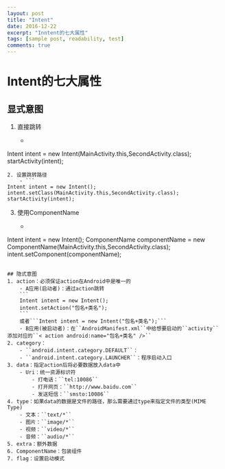 ```yaml
---
layout: post
title: "Intent"
date: 2016-12-22
excerpt: "Inntent的七大属性"
tags: [sample post, readability, test]
comments: true
---
```


# Intent的七大属性

## 显式意图
1. 直接跳转
    - ```
Intent intent = new Intent(MainActivity.this,SecondActivity.class);
startActivity(intent);
```
2. 设置跳转路径
    - ```
Intent intent = new Intent();
intent.setClass(MainActivity.this,SecondActivity.class);
startActivity(intent);
```
3. 使用ComponentName
    - ```
Intent intent = new Intent();
ComponentName componentName = new ComponentName(MainActivity.this,SecondActivity.class);
intent.setComponent(componentName);
```

## 隐式意图
1. action：必须保证action在Android中是唯一的
	- A应用(启动者)：通过action跳转
	```
	Intent intent = new Intent();
	intent.setAction("包名+类名");
	```
	或者```Intent intent = new Intent("包名+类名");```
	- B应用(被启动者)：在``AndroidManifest.xml``中给想要启动的``activity``添加对应的``< action android:name="包名+类名" />``
2. category：
	- ``android.intent.category.DEFAULT``：
	- ``android.intent.category.LAUNCHER``：程序启动入口
3. data：指定action后将必要数据放入data中
	- Uri：统一资源标识符
		- 打电话：``tel:10086``
		- 打开网页：``http://www.baidu.com``
		- 发送短信：``smsto:10086``
4. type：如果data的数据是文件的路径，那么需要通过type来指定文件的类型(MIME Type)
	- 文本：``text/*``
	- 图片：``image/*``
	- 视频：``video/*``
	- 音频：``audio/*``
5. extra：额外数据
6. ComponentName：包装组件
7. flag：设置启动模式